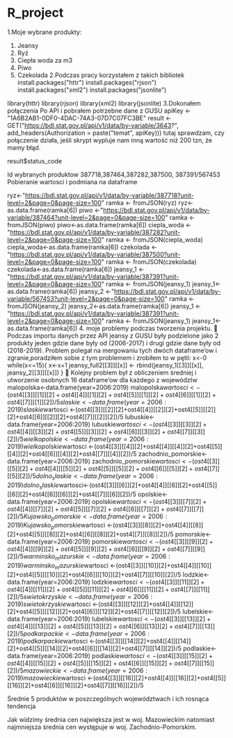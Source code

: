 # R_project

1.Moje wybrane produkty:
1)	Jeansy
2)	Ryż
3)	Ciepła woda za m3
4)	Piwo
5)	Czekolada
2.Podczas pracy korzystałem z takich bibliotek
install.packages("httr")
install.packages("rjson")
install.packages("xml2")
install.packages("jsonlite")

library(httr)
library(rjson)
library(xml2)
library(jsonlite)
3.Dokonałem połączenia Po API i pobrałem potrzebne dane z GUSU
apiKey <- "1A6B2AB1-0DF0-4DAC-74A3-07D7C07FC3BE"
result <- GET("https://bdl.stat.gov.pl/api/v1/data/by-variable/3643?",
              add_headers(Authorization = paste("temat", apiKey)))
tutaj sprawdzam, czy połączenie działa, jeśli skrypt wypluje nam inną wartość niż 200 tzn, że mamy błąd.

result$status_code

Id wybranych produktow 387718,387464,387282,387500, 387391/567453
Pobieranie wartosci i podmiana na dataframe 

ryz<-"https://bdl.stat.gov.pl/api/v1/data/by-variable/387718?unit-level=2&page=0&page-size=100"
ramka <- fromJSON(ryz)
ryz<-as.data.frame(ramka[6])
piwo <-"https://bdl.stat.gov.pl/api/v1/data/by-variable/387464?unit-level=2&page=0&page-size=100"
ramka <- fromJSON(piwo)
piwo<-as.data.frame(ramka[6])
ciepla_woda <- "https://bdl.stat.gov.pl/api/v1/data/by-variable/387282?unit-level=2&page=0&page-size=100"
ramka <- fromJSON(ciepla_woda)
ciepla_woda<-as.data.frame(ramka[6])
czekolada <- "https://bdl.stat.gov.pl/api/v1/data/by-variable/387500?unit-level=2&page=0&page-size=100"
ramka <- fromJSON(czekolada)
czekolada<-as.data.frame(ramka[6])
jeansy_1 <- "https://bdl.stat.gov.pl/api/v1/data/by-variable/387391?unit-level=2&page=0&page-size=100"
ramka <- fromJSON(jeansy_1)
jeansy_1<-as.data.frame(ramka[6])
jeansy_2 <-"https://bdl.stat.gov.pl/api/v1/data/by-variable/567453?unit-level=2&page=0&page-size=100"
ramka <- fromJSON(jeansy_2)
jeansy_2<-as.data.frame(ramka[6])
jeansy_1 <- "https://bdl.stat.gov.pl/api/v1/data/by-variable/387391?unit-level=2&page=0&page-size=100"
ramka <- fromJSON(jeansy_1)
jeansy_1<-as.data.frame(ramka[6])
4. moje problemy podczas tworzenia projektu. 
	Podczas importu danych przez API jeansy z GUSU były podzielone jako 2 produkty jeden gdzie dane były od (2006-2017) i drugi gdzie dane były od (2018-2019). Problem polegał na mergowaniu tych dwóch dataframe’ow i zgranie,poradziłem sobie z tym problemem i zrobiłem to w pętli:
x<-0
while(x<=15){
x<-x+1
jeansy_full2[[3]][[x]] <- rbind(jeansy_1[[3]][[x]], jeansy_2[[3]][[x]])
}
	Kolejny problem był z obliczeniem średniej i utworzenie osobnych 16 dataframe’ow dla każdego z województw
malopolska<-data.frame(year=2006:2019)
malopolska$wartosci<-(ost4[[3]][[1]][2]+ost4[[4]][[1]][2]+ost4[[5]][[1]][2]+ost4[[6]][[1]][2]+ost4[[7]][[1]][2])/5
slaskie<-data.frame(year=2006:2019)
slaskie$wartosci <-(ost4[[3]][[2]][2]+ost4[[4]][[2]][2]+ost4[[5]][[2]][2]+ost4[[6]][[2]][2]+ost4[[7]][[2]][2])/5
lubuskie<-data.frame(year=2006:2019)
lubuskie$wartosci <-(ost4[[3]][[3]][2]+ost4[[4]][[3]][2]+ost4[[5]][[3]][2]+ost4[[6]][[3]][2]+ost4[[7]][[3]][2])/5
wielkopolskie<-data.frame(year=2006:2019)
wielkopolskie$wartosci <-(ost4[[3]][[4]][2]+ost4[[4]][[4]][2]+ost4[[5]][[4]][2]+ost4[[6]][[4]][2]+ost4[[7]][[4]][2])/5
zachodnio_pomorskie<-data.frame(year=2006:2019)
zachodnio_pomorskie$wartosci <-(ost4[[3]][[5]][2]+ost4[[4]][[5]][2]+ost4[[5]][[5]][2]+ost4[[6]][[5]][2]+ost4[[7]][[5]][2])/5
dolno_slaskie<-data.frame(year=2006:2019)
dolno_slaskie$wartosci<-(ost4[[3]][[6]][2]+ost4[[4]][[6]][2]+ost4[[5]][[6]][2]+ost4[[6]][[6]][2]+ost4[[7]][[6]][2])/5
opolskie<-data.frame(year=2006:2019)
opolskie$wartosci <-(ost4[[3]][[7]][2]+ost4[[4]][[7]][2]+ost4[[5]][[7]][2]+ost4[[6]][[7]][2]+ost4[[7]][[7]][2])/5
Kujawsko_pomorskie<-data.frame(year=2006:2019)
Kujawsko_pomorskie$wartosci <-(ost4[[3]][[8]][2]+ost4[[4]][[8]][2]+ost4[[5]][[8]][2]+ost4[[6]][[8]][2]+ost4[[7]][[8]][2])/5
pomorskie<-data.frame(year=2006:2019)
pomorskie$wartosci <-(ost4[[3]][[9]][2]+ost4[[4]][[9]][2]+ost4[[5]][[9]][2]+ost4[[6]][[9]][2]+ost4[[7]][[9]][2])/5
warminsko_mazurskie<-data.frame(year=2006:2019)
warminsko_mazurskie$wartosci <-(ost4[[3]][[10]][2]+ost4[[4]][[10]][2]+ost4[[5]][[10]][2]+ost4[[6]][[10]][2]+ost4[[7]][[10]][2])/5
lodzkie<-data.frame(year=2006:2019)
lodzkie$wartosci <-(ost4[[3]][[11]][2]+ost4[[4]][[11]][2]+ost4[[5]][[11]][2]+ost4[[6]][[11]][2]+ost4[[7]][[11]][2])/5
swietokrzyskie<-data.frame(year=2006:2019)
swietokrzyskie$wartosci <-(ost4[[3]][[12]][2]+ost4[[4]][[12]][2]+ost4[[5]][[12]][2]+ost4[[6]][[12]][2]+ost4[[7]][[12]][2])/5
lubelskie<-data.frame(year=2006:2019)
lubelskie$wartosci <-(ost4[[3]][[13]][2]+ost4[[4]][[13]][2]+ost4[[5]][[13]][2]+ost4[[6]][[13]][2]+ost4[[7]][[13]][2])/5
podkarpackie<-data.frame(year=2006:2019)
podkarpackie$wartosci <-(ost4[[3]][[14]][2]+ost4[[4]][[14]][2]+ost4[[5]][[14]][2]+ost4[[6]][[14]][2]+ost4[[7]][[14]][2])/5
podlaskie<-data.frame(year=2006:2019)
podlaskie$wartosci <-(ost4[[3]][[15]][2]+ost4[[4]][[15]][2]+ost4[[5]][[15]][2]+ost4[[6]][[15]][2]+ost4[[7]][[15]][2])/5
mazowieckie<-data.frame(year=2006:2019)
mazowieckie$wartosci <-(ost4[[3]][[16]][2]+ost4[[4]][[16]][2]+ost4[[5]][[16]][2]+ost4[[6]][[16]][2]+ost4[[7]][[16]][2])/5


Średnie 5 produktów w poszczególnych województwach i ich rosnąca tendencja
 








Jak widzimy średnia cen największa jest w woj. Mazowieckim natomiast najmniejsza średnia cen występuje w woj. Zachodnio-Pomorskim.
 
